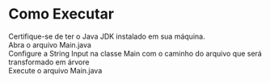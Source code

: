 # Como Executar  
Certifique-se de ter o Java JDK instalado em sua máquina.  
Abra o arquivo Main.java  
Configure a String Input na classe Main com o caminho do arquivo que será transformado em árvore  
Execute o arquivo Main.java  
